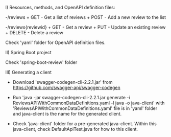 I) Resources, methods, and OpenAPI definition files:

-/reviews
	+ GET - Get a list of reviews
	+ POST - Add a new review to the list
	
-/reviews{reviewid}
	+ GET - Get a review
	+ PUT - Update an existing review
	+ DELETE - Delete a review
  
 Check 'yaml' folder for OpenAPI definition files.
  
II) Spring Boot project

Check 'spring-boot-review' folder

III) Generating a client

- Download 'swagger-codegen-cli-2.2.1.jar' from https://github.com/swagger-api/swagger-codegen
- Run 'java -jar swagger-codegen-cli-2.2.1.jar generate -i ReviewsAPIWithCommonDataDefinitions.yaml -l java -o java-client'
with 'ReviewsAPIWithCommonDataDefinitions.yaml' file is in 'yaml' folder and java-client is the name for the generated client.

- Check 'java-client' folder for a pre-generated java-client. Within this java-client, check DefaultApiTest.java for how to this client.
